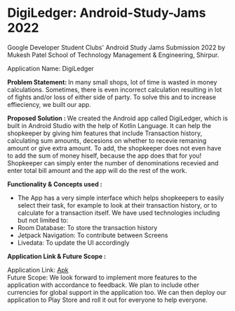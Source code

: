 # DigiLedger: Android-Study-Jams 2022
Google Developer Student Clubs' Android Study Jams Submission 2022 by Mukesh Patel School of Technology Management &amp; Engineering, Shirpur.

  Application Name: DigiLedger

  <b> Problem Statement: </b>
  In many small shops, lot of time is wasted in money calculations. Sometimes, there is even incorrect calculation resulting in lot of fights and/or loss of either side of party. To solve this and to increase effieciency, we built our app. 

  <b> Proposed Solution : </b>
  We created the Android app called DigiLedger, which is built in Android Studio with the help of Kotlin Language. It can help the shopkeeper by giving him features that include Transaction history, calculating sum amounts, decesions on whether to recevie remaning amount or give extra amount. To add, the shopkeeper does not even have to add the sum of money hiself, because the app does that for you! Shopkeeper can simply enter the number of denominations recevied and enter total bill amount and the app will do the rest of the work.

  <b> Functionality & Concepts used : </b>
- The App has a very simple interface which helps shopkeepers to easily select their task, for example to look at their transaction history, or to calculate for a transaction itself. We have used technologies including but not limited to:
- Room Database: To store the transaction history
- Jetpack Navigation: To contribute between Screens
- Livedata: To update the UI accordingly

<b> Application Link & Future Scope : </b>

Application Link: [Apk](TBD)
<br>
Future Scope: We look forward to implement more features to the application with accordance to feedback. We plan to include other currencies for global support in the application too.
  We can then deploy our application to Play Store and roll it out for everyone to help everyone.
